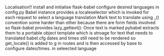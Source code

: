 Localisation!!
install and initialise flask-babel
configure desired languages in config.py
Babel instance provides a localeselector which is invoked for each request to select a language translation
Mark text to translate using _() convention 
some harder than other because there are form fields involved so flask-babel provides lazy_gettext():
Once text is marked pybabel extracts them to a portable object template which is stroage for text that needs to translated babel.cfg
dates and times still need to be rendered so get_locale() is added to g in routes and is then accessed by base to configure dates/times. in seleected language
